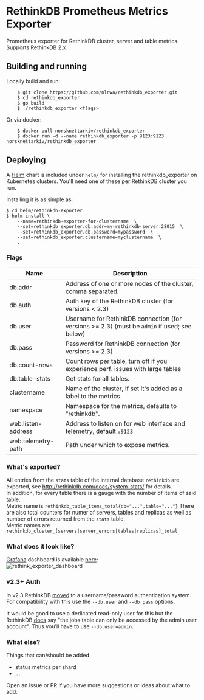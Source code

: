 # RethinkDB Prometheus Metrics Exporter

Prometheus exporter for RethinkDB cluster, server and table metrics.<br>
Supports RethinkDB 2.x

## Building and running

Locally build and run:

```
    $ git clone https://github.com/nlnwa/rethinkdb_exporter.git
    $ cd rethinkdb_exporter
    $ go build
    $ ./rethinkdb_exporter <flags>
```

Or via docker:

```
    $ docker pull norsknettarkiv/rethinkdb_exporter
    $ docker run -d --name rethinkdb_exporter -p 9123:9123 norsknettarkiv/rethinkdb_exporter
```


## Deploying

A [Helm](https://helm.sh/) chart is included under `helm/` for installing the rethinkdb_exporter on Kubernetes clusters.  You'll need one of these per RethinkDB cluster you run.

Installing it is as simple as:

```
$ cd helm/rethinkdb-exporter
$ helm install \
    --name=rethinkdb-exporter-for-clustername  \
    --set=rethinkdb_exporter.db.addr=my-rethinkdb-server:28015  \
    --set=rethinkdb_exporter.db.password=mypassword  \
    --set=rethinkdb_exporter.clustername=myclustername  \
    .
```


### Flags

Name               | Description
-------------------|------------
db.addr            | Address of one or more nodes of the cluster, comma separated.
db.auth            | Auth key of the RethinkDB cluster (for versions < 2.3)
db.user            | Username for RethinkDB connection (for versions >= 2.3) (must be `admin` if used; see below)
db.pass            | Password for RethinkDB connection (for versions >= 2.3)
db.count-rows      | Count rows per table, turn off if you experience perf. issues with large tables
db.table-stats     | Get stats for all tables.
clustername        | Name of the cluster, if set it's added as a label to the metrics.
namespace          | Namespace for the metrics, defaults to "rethinkdb".
web.listen-address | Address to listen on for web interface and telemetry, default `:9123`
web.telemetry-path | Path under which to expose metrics.


### What's exported?

All entries from the `stats` table of the internal database `rethinkdb` are exported,
see http://rethinkdb.com/docs/system-stats/ for details.<br>
In addition, for every table there is a gauge with the number of items of said table.<br> 
Metric name is `rethinkdb_table_items_total{db="...",table="..."}`
There are also total counters for numer of servers, tables and replicas as well as number of 
errors returned from the `stats` table.<br>
Metric names are `rethinkdb_cluster_[servers|server_errors|tables|replicas]_total`


### What does it look like?
[Grafana](https://github.com/grafana) dashboard is available [here](https://grafana.com/dashboards/5043):<br>
![rethink_exporter_dashboard](https://grafana.com/api/dashboards/5043/images/3108/image)


### v2.3+ Auth

In v2.3 RethinkDB [moved](https://www.compose.com/articles/using-rethinkdb-2-3s-user-authentication/) to a username/password authentication system.  For compatibility with this use the `--db.user` and `--db.pass` options.

It would be good to use a dedicated read-only user for this but the RethinkDB [docs](https://rethinkdb.com/docs/system-stats/) say "the jobs table can only be accessed by the admin user account".  Thus you'll have to use `--db.user=admin`. 


### What else?

Things that can/should be added
- status metrics per shard 
- ...

Open an issue or PR if you have more suggestions or ideas about what to add.
